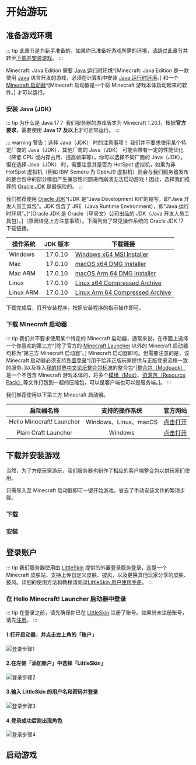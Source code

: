 # 开始游玩

## 准备游戏环境

::: tip
此章节是为新手准备的，如果你已准备好游戏所需的环境，请跳过此章节并转至[下载并安装游戏](#下载并安装游戏)。
:::

Minecraft: Java Edition 需要 [Java 运行时环境](https://www.oracle.com/java/technologies/downloads/#java17)^[Minecraft: Java Edition 是一款使用 [Java](https://www.java.com) 语言开发的游戏，必须在计算机中安装 [Java 运行时环境](https://www.oracle.com/java/technologies/downloads/#java17)。] 和一个 [Minecraft 启动器](https://zh.minecraft.wiki/w/Minecraft%E5%90%AF%E5%8A%A8%E5%99%A8?variant=zh-cn)^[Minecraft 启动器是一个将 Minecraft 游戏本体启动起来的软件。] 才可以运行。

### 安装 Java (JDK)

::: tip 为什么是 Java 17？
我们服务器的游戏版本为 Minecraft 1.20.1，根据**官方要求**，需要使用 **Java 17 及以上**才可正常运行。
:::

::: warning 警告：选择 Java（JDK） 时的注意事项！
我们并不要求使用某个特定厂商的 Java（JDK），其他厂商的 Java（JDK） 可能会带有一定的性能优化（降低 CPU 或内存占用、提高帧率等），你可以选择不同厂商的 Java（JDK）。但在选择 Java（JDK） 时，需要注意其是否为 HotSpot 虚拟机，如果为非 HotSpot 虚拟机（例如 IBM Semeru 为 OpenJ9 虚拟机）则会与我们服务器发布的整合包中的部分模组产生兼容性问题进而崩溃无法启动游戏！因此，选择我们推荐的 [Oracle JDK](https://www.oracle.com/java/technologies/downloads/#java17) 是最保险的。
:::

我们推荐使用 [Oracle JDK](https://www.oracle.com/java/technologies/downloads/#java17)^[JDK 是“Java Development Kit”的缩写，即“Java 开发人员工具包”。JDK 包含了 JRE（Java Runtime Environment），即“Java 运行时环境”。]^[Oracle JDK 是 Oracle（甲骨文）公司出品的 JDK（Java 开发人员工具包）。]（原因详见上方注意事项）。下面列出了常见操作系统的 Oracle JDK 17 下载链接。

| 操作系统  | JDK 版本 | 下载链接                                                                                                            |
| --------- | :------: | ------------------------------------------------------------------------------------------------------------------- |
| Windows   | 17.0.10  | [Windows x64 MSI Installer](https://download.oracle.com/java/17/archive/jdk-17.0.10_windows-x64_bin.msi)            |
| Mac       | 17.0.10  | [macOS x64 DMG Installer](https://download.oracle.com/java/17/archive/jdk-17.0.10_macos-x64_bin.dmg)                |
| Mac ARM   | 17.0.10  | [macOS Arm 64 DMG Installer](https://download.oracle.com/java/17/archive/jdk-17.0.10_macos-aarch64_bin.dmg)         |
| Linux     | 17.0.10  | [Linux x64 Compressed Archive](https://download.oracle.com/java/17/archive/jdk-17.0.10_linux-x64_bin.tar.gz)        |
| Linux ARM | 17.0.10  | [Linux Arm 64 Compressed Archive](https://download.oracle.com/java/17/archive/jdk-17.0.10_linux-aarch64_bin.tar.gz) |

下载完成后，打开安装程序，按照安装程序的指示操作即可。

### 下载 Minecraft 启动器

::: tip
我们并不要求使用某个特定的 Minecraft 启动器，通常来说，在市面上选择一个你喜欢的第三方^[除了官方的 [Minecraft Launcher](https://www.minecraft.net/en-us/download) 以外的 Minecraft 启动器均称为“第三方 Minecraft 启动器”。] Minecraft 启动器即可。但需要注意的是，该 Minecraft 启动器必须支持[外置登录](https://github.com/yushijinhun/authlib-injector)^[用于给非正版玩家提供与正版登录流程一致的服务。]以及导入[我的世界中文论坛整合包标准](#)的整合包^[[整合包（Modpack）](https://zh.minecraft.wiki/w/%E5%8A%A0%E8%BD%BD%E5%99%A8Mod?variant=zh-cn#%E6%95%B4%E5%90%88%E5%8C%85)是一个不包含 Minecraft 游戏本体的，将多个[模组（Mod）](https://zh.minecraft.wiki/w/%E5%8A%A0%E8%BD%BD%E5%99%A8Mod?variant=zh-cn)、[资源包（Resource Pack）](https://zh.minecraft.wiki/w/%E8%B5%84%E6%BA%90%E5%8C%85)等文件打包到一起的压缩包，可以是客户端也可以是服务端。]。
:::

我们推荐使用以下第三方 Minecraft 启动器。

|        启动器名称         |    支持的操作系统     |                官方网站                 |
| :-----------------------: | :-------------------: | :-------------------------------------: |
| Hello Minecraft! Launcher | Windows、Linux、macOS | [点击打开](https://hmcl.huangyuhui.net) |
|   Plain Craft Launcher    |        Windows        | [点击打开](https://afdian.net/a/LTCat)  |

## 下载并安装游戏

当然，为了方便玩家游玩，我们服务器也制作了相应的客户端整合包以供玩家们使用。

只需导入至 Minecraft 启动器即可一键开始游戏，省去了手动安装文件的繁琐步骤。

### 下载

### 安装

## 登录账户

::: tip
我们服务器使用由 [LittleSkin](https://littleskin.cn/) 提供的外置登录服务登录，这是一个 Minecraft 皮肤站，支持上传自定义皮肤、披风，以及更换其他玩家分享的皮肤、披风。详细的使用方法和教程请阅读[LittleSkin 用户使用手册](https://manual.littlesk.in/)。
:::

### 在 Hello Minecraft! Launcher 启动器中登录

::: tip
在登录之前，请先确保你已在 [LittleSkin](https://littleskin.cn/) 注册了账号。如果尚未注册账号，请先[注册](https://littleskin.cn/auth/register)。
:::

#### 1.打开启动器，并点击左上角的「账户」

![登录步骤1](/images/hmcl-login-step-1.jpg)

#### 2.在左侧「添加账户」中选择「LittleSkin」

![登录步骤2](/images/hmcl-login-step-2.jpg)

#### 3.输入 LittleSkin 的用户名和密码并登录

![登录步骤3](/images/hmcl-login-step-3.jpg)

#### 4.登录成功后则出现角色

![登录步骤4](/images/hmcl-login-step-4.jpg)

## 启动游戏
